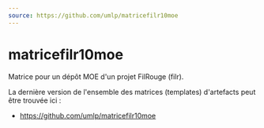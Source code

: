 ```yaml
---
source: https://github.com/umlp/matricefilr10moe
---
```


# matricefilr10moe
Matrice pour un dépôt MOE d'un projet FilRouge (filr).

La dernière version de l'ensemble des matrices (templates) d'artefacts peut être trouvée ici :
 - https://github.com/umlp/matricefilr10moe
